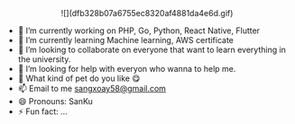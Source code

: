 <div align="center">
![](dfb328b07a6755ec8320af4881da4e6d.gif)
</div>

- 🔭 I’m currently working on PHP, Go, Python, React Native, Flutter
- 🌱 I’m currently learning Machine learning, AWS certificate
- 👯 I’m looking to collaborate on everyone that want to learn everything in the university.
- 🤔 I’m looking for help with everyon who wanna to help me.
- 💬 What kind of pet do you like :yum:
- 📫 Email to me sangxoay58@gmail.com
- 😄 Pronouns: SanKu
- ⚡ Fun fact: ...
